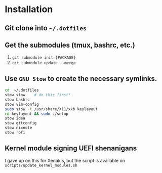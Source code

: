 # Installation

## Git clone into `~/.dotfiles`

## Get the submodules (tmux, bashrc, etc.)

1. `git submodule init {PACKAGE}`
2. `git submodule update --merge`

## Use `GNU Stow` to create the necessary symlinks.

```bash
cd  ~/.dotfiles
stow stow    # do this first!
stow bashrc
stow vim-config
sudo stow -t /usr/share/X11/xkb keylayout
cd keylayout && sudo ./setup
stow idea
stow gitconfig
stow nixnote
stow rofi
```

## Kernel module signing UEFI shenanigans

I gave up on this for Xenakis, but the script is available on `scripts/update_kernel_modules.sh`

